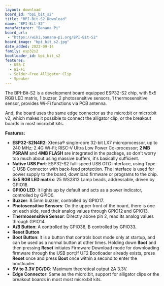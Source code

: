 ```yaml
---
layout: download
board_id: "bpi_bit_s2"
title: "BPI-Bit-S2 Download"
name: "BPI-Bit-S2"
manufacturer: "Banana Pi"
board_url:
 - "https://wiki.banana-pi.org/BPI-Bit-S2"
board_image: "bpi_bit_s2.jpg"
date_added: 2022-09-14
family: esp32s2
bootloader_id: bpi_bit_s2
features:
  - USB-C
  - Wi-Fi
  - Solder-Free Alligator Clip
  - Speaker
---
```


The BPI-Bit-S2 is a development board equipped ESP32-S2 chip, with 5x5 RGB LED matrix, 1 buzzer, 2 photosensitive sensors, 1 thermosensitive sensor, provides Wi-Fi functions via PCB antenna.

And, the board uses the same edge connector as the micro:bit or micro:bit v2, which makes it possible to connect the alligator clip, or the breakout boards in most micro:bit kits.

**Features:**

- **ESP32-S2N4R2**: Xtensa® single-core 32-bit LX7 microprocessor,
up to 240 MHz; 2.4G Wi-Fi; RISC-V Ultra Low Power Co-processor; **2 MB PSRAM** and **4MB FLASH** are integrated in the package, so don't worry too much about using massive buffers, it's basically sufficient.
- **Native USB Port**: ESP32-S2 full-speed USB OTG interface, using Type-C USB Connector with back-feed protection. The interface is used for power supply to the board, download firmware or programs to the chip.
- **5x5 RGB LED matrix**: 25 WS2812 Lamp beads, addressable, driven by GPIO18.
- **GPIO0 LED**: It lights up by default and acts as a power indicator, controlled by GPIO0.
- **Buzzer**: 8.5mm buzzer, controlled by GPIO17.
- **Photosensitive Sensors**: On the upper front of the board, there is one on each side, read their analog values through GPIO12 and GPIO13.
- **Thermosensitive Sensor**: Directly above pin 2, read its analog values through GPIO14.
- **A/B Button**: A controlled by GPIO38, B controlled by GPIO33.
- **Reset Button**
- **Boot Button**: It is a button that controls boot mode only at startup, and can be used as a normal button at other times. Holding down **Boot** and then pressing **Reset** initiates Firmware Download mode for downloading firmware through the USB port;If UF2 Bootloader already exists, press **Reset** once and press **Boot** once within a second to enter the bootloader.
- **5V to 3.3V DC/DC**: Maximum theoretical output 2A 3.3V.
- **Edge Connector**: Same as the micro:bit, support for alligator clips or the breakout boards in most most micro:bit kits.
